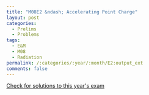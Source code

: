 ```yaml
---
title: "M08E2 &ndash; Accelerating Point Charge"
layout: post
categories:
  - Prelims
  - Problems
tags:
  - E&M
  - M08
  - Radiation
permalink: /:categories/:year/:month/E2:output_ext
comments: false
---
```

<object data="2008M2E.pdf" type="application/pdf" width="100%" height="500"></object>
<div class="message"><a href='https://princetonprelim.com/prelim/21/'>Check for solutions to this year's exam</a></div>